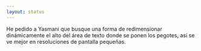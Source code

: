 ```yaml
---
layout: status
---
```

He pedido a Yasmani que busque una forma de redimensionar dinámicamente el alto del área de texto donde se ponen los pegotes, así se ve mejor en resoluciones de pantalla pequeñas.